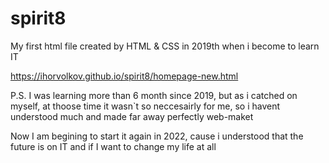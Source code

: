 # spirit8
My first html file created by HTML & CSS in 2019th when i become to learn IT 



 https://ihorvolkov.github.io/spirit8/homepage-new.html


P.S.
I was learning more than 6 month since 2019, but as i catched on myself, at thoose time it wasn`t so neccesairly for me, so i havent understood much and made far away perfectly web-maket


Now I am begining to start it again in 2022, cause i understood that the future is on IT and if I want to change my life at all
